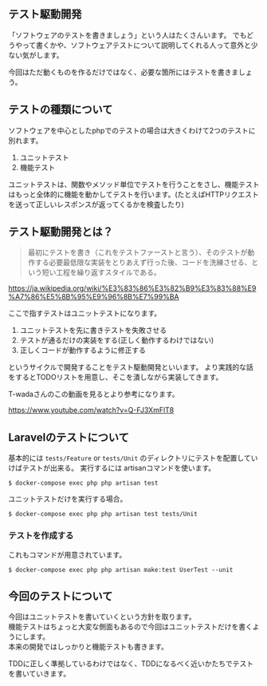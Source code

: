 ## テスト駆動開発

「ソフトウェアのテストを書きましょう」という人はたくさんいます。
でもどうやって書くかや、ソフトウェアテストについて説明してくれる人って意外と少ない気がします。

今回はただ動くものを作るだけではなく、必要な箇所にはテストを書きましょう。

## テストの種類について

ソフトウェアを中心としたphpでのテストの場合は大きくわけて2つのテストに別れます。

1. ユニットテスト
1. 機能テスト

ユニットテストは、関数やメソッド単位でテストを行うことをさし、機能テストはもっと全体的に機能を動かしてテストを行います。(たとえばHTTPリクエストを送って正しいレスポンスが返ってくるかを検査したり)

## テスト駆動開発とは？


> 最初にテストを書き（これをテストファーストと言う）、そのテストが動作する必要最低限な実装をとりあえず行った後、コードを洗練させる、という短い工程を繰り返すスタイルである。

https://ja.wikipedia.org/wiki/%E3%83%86%E3%82%B9%E3%83%88%E9%A7%86%E5%8B%95%E9%96%8B%E7%99%BA


ここで指すテストはユニットテストになります。

1. ユニットテストを先に書きテストを失敗させる
1. テストが通るだけの実装をする(正しく動作するわけではない)
1. 正しくコードが動作するように修正する

というサイクルで開発することをテスト駆動開発といいます。
より実践的な話をするとTODOリストを用意し、そこを潰しながら実装してきます。


T-wadaさんのこの動画を見るとより参考になります。

https://www.youtube.com/watch?v=Q-FJ3XmFlT8


## Laravelのテストについて

基本的には `tests/Feature` or `tests/Unit` のディレクトリにテストを配置していけばテストが出来る。
実行するには artisanコマンドを使います。


```shell
$ docker-compose exec php php artisan test
```

ユニットテストだけを実行する場合。

```shell
$ docker-compose exec php php artisan test tests/Unit          
```

### テストを作成する

これもコマンドが用意されています。

```shell
$ docker-compose exec php php artisan make:test UserTest --unit
```

## 今回のテストについて

今回はユニットテストを書いていくという方針を取ります。  
機能テストはちょっと大変な側面もあるので今回はユニットテストだけを書くようにします。  
本来の開発ではしっかりと機能テストも書きます。

TDDに正しく準拠しているわけではなく、TDDになるべく近いかたちでテストを書いていきます。

